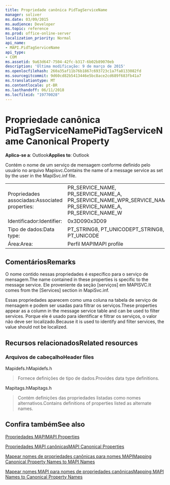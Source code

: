 ```yaml
---
title: Propriedade canônica PidTagServiceName
manager: soliver
ms.date: 03/09/2015
ms.audience: Developer
ms.topic: reference
ms.prod: office-online-server
localization_priority: Normal
api_name:
- MAPI.PidTagServiceName
api_type:
- COM
ms.assetid: 9a63d647-7504-42fc-b317-6b02b89070eb
description: 'Última modificação: 9 de março de 2015'
ms.openlocfilehash: 260a35af11b76b1867c693723c1a7fa8133082fd
ms.sourcegitcommit: 9d60cd82b5413446e5bc8ace2cd689f683fb41a7
ms.translationtype: MT
ms.contentlocale: pt-BR
ms.lasthandoff: 06/11/2018
ms.locfileid: "19770028"
---
```

# <a name="pidtagservicename-canonical-property"></a><span data-ttu-id="37387-103">Propriedade canônica PidTagServiceName</span><span class="sxs-lookup"><span data-stu-id="37387-103">PidTagServiceName Canonical Property</span></span>

  
  
<span data-ttu-id="37387-104">**Aplica-se a**: Outlook</span><span class="sxs-lookup"><span data-stu-id="37387-104">**Applies to**: Outlook</span></span> 
  
<span data-ttu-id="37387-105">Contém o nome de um serviço de mensagem conforme definido pelo usuário no arquivo Mapisvc.</span><span class="sxs-lookup"><span data-stu-id="37387-105">Contains the name of a message service as set by the user in the MapiSvc.inf file.</span></span>
  
|||
|:-----|:-----|
|<span data-ttu-id="37387-106">Propriedades associadas:</span><span class="sxs-lookup"><span data-stu-id="37387-106">Associated properties:</span></span>  <br/> |<span data-ttu-id="37387-107">PR_SERVICE_NAME, PR_SERVICE_NAME_A, PR_SERVICE_NAME_W</span><span class="sxs-lookup"><span data-stu-id="37387-107">PR_SERVICE_NAME, PR_SERVICE_NAME_A, PR_SERVICE_NAME_W</span></span>  <br/> |
|<span data-ttu-id="37387-108">Identificador:</span><span class="sxs-lookup"><span data-stu-id="37387-108">Identifier:</span></span>  <br/> |<span data-ttu-id="37387-109">0x3D09</span><span class="sxs-lookup"><span data-stu-id="37387-109">0x3D09</span></span>  <br/> |
|<span data-ttu-id="37387-110">Tipo de dados:</span><span class="sxs-lookup"><span data-stu-id="37387-110">Data type:</span></span>  <br/> |<span data-ttu-id="37387-111">PT_STRING8, PT_UNICODE</span><span class="sxs-lookup"><span data-stu-id="37387-111">PT_STRING8, PT_UNICODE</span></span>  <br/> |
|<span data-ttu-id="37387-112">Área:</span><span class="sxs-lookup"><span data-stu-id="37387-112">Area:</span></span>  <br/> |<span data-ttu-id="37387-113">Perfil MAPI</span><span class="sxs-lookup"><span data-stu-id="37387-113">MAPI profile</span></span>  <br/> |
   
## <a name="remarks"></a><span data-ttu-id="37387-114">Comentários</span><span class="sxs-lookup"><span data-stu-id="37387-114">Remarks</span></span>

<span data-ttu-id="37387-115">O nome contido nessas propriedades é específico para o serviço de mensagem.</span><span class="sxs-lookup"><span data-stu-id="37387-115">The name contained in these properties is specific to the message service.</span></span> <span data-ttu-id="37387-116">Ele proveniente da seção [serviços] em MAPISVC.</span><span class="sxs-lookup"><span data-stu-id="37387-116">It comes from the [Services] section in MapiSvc.inf.</span></span>
  
<span data-ttu-id="37387-117">Essas propriedades aparecem como uma coluna na tabela de serviço de mensagem e podem ser usadas para filtrar os serviços.</span><span class="sxs-lookup"><span data-stu-id="37387-117">These properties appear as a column in the message service table and can be used to filter services.</span></span> <span data-ttu-id="37387-118">Porque ele é usado para identificar e filtrar os serviços, o valor não deve ser localizado.</span><span class="sxs-lookup"><span data-stu-id="37387-118">Because it is used to identify and filter services, the value should not be localized.</span></span>
  
## <a name="related-resources"></a><span data-ttu-id="37387-119">Recursos relacionados</span><span class="sxs-lookup"><span data-stu-id="37387-119">Related resources</span></span>

### <a name="header-files"></a><span data-ttu-id="37387-120">Arquivos de cabeçalho</span><span class="sxs-lookup"><span data-stu-id="37387-120">Header files</span></span>

<span data-ttu-id="37387-121">Mapidefs.h</span><span class="sxs-lookup"><span data-stu-id="37387-121">Mapidefs.h</span></span>
  
> <span data-ttu-id="37387-122">Fornece definições de tipo de dados.</span><span class="sxs-lookup"><span data-stu-id="37387-122">Provides data type definitions.</span></span>
    
<span data-ttu-id="37387-123">Mapitags.h</span><span class="sxs-lookup"><span data-stu-id="37387-123">Mapitags.h</span></span>
  
> <span data-ttu-id="37387-124">Contém definições das propriedades listadas como nomes alternativos.</span><span class="sxs-lookup"><span data-stu-id="37387-124">Contains definitions of properties listed as alternate names.</span></span>
    
## <a name="see-also"></a><span data-ttu-id="37387-125">Confira também</span><span class="sxs-lookup"><span data-stu-id="37387-125">See also</span></span>



[<span data-ttu-id="37387-126">Propriedades MAPI</span><span class="sxs-lookup"><span data-stu-id="37387-126">MAPI Properties</span></span>](mapi-properties.md)
  
[<span data-ttu-id="37387-127">Propriedades MAPI canônicas</span><span class="sxs-lookup"><span data-stu-id="37387-127">MAPI Canonical Properties</span></span>](mapi-canonical-properties.md)
  
[<span data-ttu-id="37387-128">Mapear nomes de propriedades canônicas para nomes MAPI</span><span class="sxs-lookup"><span data-stu-id="37387-128">Mapping Canonical Property Names to MAPI Names</span></span>](mapping-canonical-property-names-to-mapi-names.md)
  
[<span data-ttu-id="37387-129">Mapear nomes MAPI para nomes de propriedades canônicas</span><span class="sxs-lookup"><span data-stu-id="37387-129">Mapping MAPI Names to Canonical Property Names</span></span>](mapping-mapi-names-to-canonical-property-names.md)

